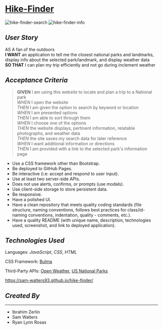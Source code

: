 # [Hike-Finder](https://sam-walters93.github.io/hike-finder/)

![hike-finder-search](https://user-images.githubusercontent.com/68794066/113057887-32886c00-9173-11eb-8f8d-5e63b52ca656.PNG)
![hike-finder-info](https://user-images.githubusercontent.com/68794066/113057893-33b99900-9173-11eb-88e8-8f5c440fca1b.PNG)

## *User Story*

AS A fan of the outdoors
\
**I WANT** an application to tell me the closest national parks and landmarks, display info about the selected park/landmark, and display weather data
\
**SO THAT** I can plan my trip efficiently and not go during inclement weather

## *Acceptance Criteria*

> **GIVEN** I am using this website to locate and plan a trip to a National park\
*WHEN* I open the website\
*THEN* I am given the option to search by keyword or location\
*WHEN* I am presented options\
*THEN* I am able to sort through them\
*WHEN* I choose one of the options\
*THEN* the website displays, pertinent information, relatable photographs, and weather data\
*THEN* the site saves my search data for later reference\
*WHEN* I want additional information or directions\
*THEN* I am provided with a link to the selected park's information page

- Use a CSS framework other than Bootstrap.
- Be deployed to GitHub Pages.
- Be interactive (i.e: accept and respond to user input).
- Use at least two server-side APIs.
- Does not use alerts, confirms, or prompts (use modals).
- Use client-side storage to store persistent data.
- Be responsive.
- Have a polished UI.
- Have a clean repository that meets quality coding standards (file structure, naming conventions, follows best practices for class/id-naming conventions, indentation, quality - comments, etc.).
- Have a quality README (with unique name, description, technologies used, screenshot, and link to deployed application).

## *Technologies Used*

Languages: *JavaScript*, *CSS*, *HTML*

CSS Framework: [Bulma](https://bulma.io/)

Third-Party APIs: [Open Weather](https://openweathermap.org/api), [US National Parks](https://www.nps.gov/subjects/developer/api-documentation.htm#/parks/getPark)


https://sam-walters93.github.io/hike-finder/

## *Created By* 
*** 

- Ibrahim Zerlin
- Sam Walters
- Ryan Lynn Rosas 


